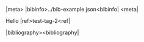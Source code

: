 |meta>
|bibinfo>../bib-example.json<bibinfo|
<meta|

Hello |ref>test-tag-2<ref|

|bibliography><bibliography|